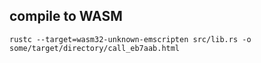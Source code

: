 
compile to WASM
---------------

`rustc --target=wasm32-unknown-emscripten src/lib.rs -o some/target/directory/call_eb7aab.html`
